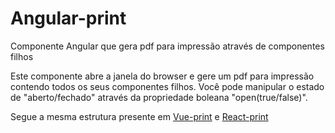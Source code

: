 # Angular-print
Componente Angular que gera pdf para impressão através de componentes filhos

Este componente abre a janela do browser e gere um pdf para impressão contendo todos os seus componentes filhos. Você pode manipular o estado de "aberto/fechado" através da propriedade boleana "open(true/false)".

Segue a mesma estrutura presente em [Vue-print](https://github.com/evertonthepaula/vue-print) e [React-print](https://github.com/evertonthepaula/react-print)
